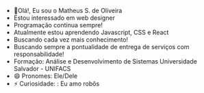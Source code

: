 


- 👋Olá!, Eu sou o Matheus S. de Oliveira
-  Estou interessado em web designer
-  Programação contínua sempre!
-  Atualmente estou aprendendo Javascript, CSS e React
-  Buscando cada vez mais conhecimento!
-  Buscando sempre a pontualidade de entrega de serviços com responsabilidade!
-  Formação:
     Análise e Desenvolvimento de Sistemas
     Universidade Salvador - UNIFACS
- 😄 Pronomes: Ele/Dele
- ⚡ Curiosidade: : Eu amo robôs

<!---
TheuOliver/TheuOliver is a ✨ special ✨ repository because its `README.md` (this file) appears on your GitHub profile.
You can click the Preview link to take a look at your changes.
--->
